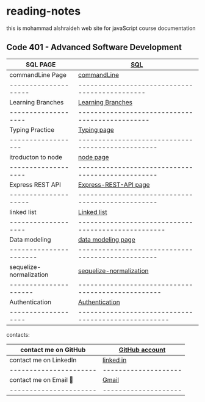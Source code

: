 # reading-notes

this is mohammad alshraideh web site for  javaScript course documentation  


## Code 401 - Advanced Software Development

   
|  SQL PAGE            |[SQL](./sql.md)  |
|----------------------|------------------------------------------|
|commandLine Page | [commandLine](./commandLine.md)|
|--------------------|----------------------------------------------|
|Learning Branches  | [Learning Branches](./learningBranches.md)|
|-------------------|-----------------------------------------------|
|Typing Practice  | [Typing page](TypingPractice.md)|
|------------------|-------------------------------------------------|
|itroducton to node |[node page](./node.md)|
|-------------------|-------------------------------------------------|
|Express REST API   | [Express-REST-API page](Express-REST-API.md)|
|--------------------|-------------------------------------------------|
|linked list       | [Linked list](linked-list.md)|
|-------------------|---------------------------------------------------|
|Data modeling        | [data modeling page](DataModeling.md)|
|----------------------|-------------------------------------------------|
|sequelize-normalization|[sequelize-normalization](./sequelize-normalization.md)|
|---------------------|--------------------------------------------------|
|Authentication         |[Authentication](Authentication.md) |
|-------------------|----------------------------------------------------|

contacts: 

|contact me on GitHub    |[GitHub account](https://github.com/mohammadsh96)|
|----------------------|--------------------|
|contact me on LinkedIn |[linked in ](https://www.linkedin.com/in/mohammad-alshraideh-67820b186/)|
|----------------------|--------------------| 
|contact me on Email  :email:|  [Gmail](mhmd.shrydh1996@gmail.com)|
|----------------------|--------------------|
